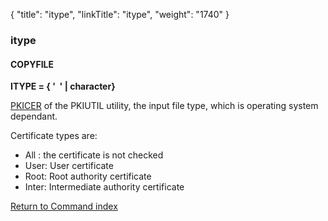 {
    "title": "itype",
    "linkTitle": "itype",
    "weight": "1740"
}<span id="itype"></span>

### itype

#### COPYFILE

****ITYPE = { '  '
| character}****

[PKICER](../../../../transport_security_start_here/certificates/pkiutil_cli_intro/using_the_pkicer_command) of the PKIUTIL utility, the input file type, which is operating
system dependant.

Certificate types are:

- All
    : the certificate is not checked
- User: User certificate
- Root: Root authority certificate
- Inter: Intermediate authority certificate

[Return to Command index](../../)
